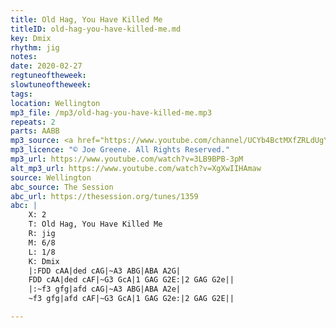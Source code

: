 ```yaml
---
title: Old Hag, You Have Killed Me
titleID: old-hag-you-have-killed-me.md
key: Dmix
rhythm: jig
notes:
date: 2020-02-27
regtuneoftheweek:
slowtuneoftheweek:
tags:
location: Wellington
mp3_file: /mp3/old-hag-you-have-killed-me.mp3
repeats: 2
parts: AABB
mp3_source: <a href="https://www.youtube.com/channel/UCYb4BctMXfZRLdUgYh2_kDg">Dulahan Ireland</a>
mp3_licence: "© Joe Greene. All Rights Reserved."
mp3_url: https://www.youtube.com/watch?v=3LB9BPB-3pM
alt_mp3_url: https://www.youtube.com/watch?v=XgXwIIHAmaw
source: Wellington
abc_source: The Session
abc_url: https://thesession.org/tunes/1359
abc: |
    X: 2
    T: Old Hag, You Have Killed Me
    R: jig
    M: 6/8
    L: 1/8
    K: Dmix
    |:FDD cAA|ded cAG|~A3 ABG|ABA A2G|
    FDD cAA|ded cAF|~G3 GcA|1 GAG G2E:|2 GAG G2e||
    |:~f3 gfg|afd cAG|~A3 ABG|ABA A2e|
    ~f3 gfg|afd cAF|~G3 GcA|1 GAG G2e:|2 GAG G2E||

---
```

